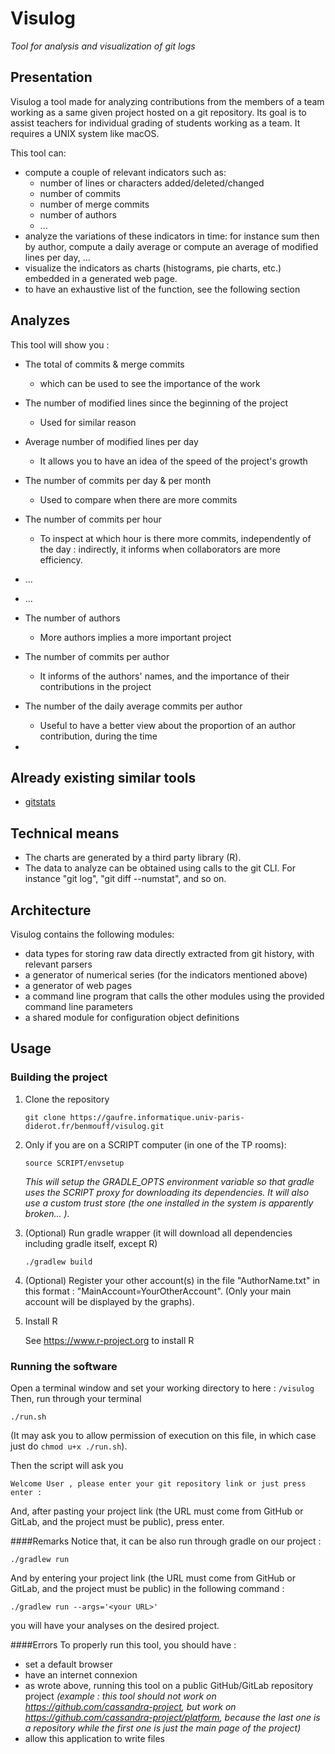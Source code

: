 # Visulog

*Tool for analysis and visualization of git logs*

## Presentation

Visulog a tool made for analyzing contributions from the members of a team working as a same given project hosted on a git repository. Its goal is to assist teachers for individual grading of students working as a team.
It requires a UNIX system like macOS.

This tool can:

- compute a couple of relevant indicators such as:
    - number of lines or characters added/deleted/changed
    - number of commits
    - number of merge commits
    - number of authors
    - ...
- analyze the variations of these indicators in time: for instance sum then by author, compute a daily average or compute an average of modified lines per day, ...
- visualize the indicators as charts (histograms, pie charts, etc.) embedded in a generated web page.
- to have an exhaustive list of the function, see the following section

## Analyzes

This tool will show you :
- The total of commits & merge commits
    - which can be used to see the importance of the work
- The number of modified lines since the beginning of the project
    - Used for similar reason
- Average number of modified lines per day
    - It allows you to have an idea of the speed of the project's growth


- The number of commits per day & per month
    - Used to compare when there are more commits
- The number of commits per hour
    - To inspect at which hour is there more commits, independently of the day : indirectly, it informs when collaborators are more efficiency.


- ...
- ...


- The number of authors
    - More authors implies a more important project
- The number of commits per author
    - It informs of the authors' names, and the importance of their contributions in the project
- The number of the daily average commits per author
    - Useful to have a better view about the proportion of an author contribution, during the time
-

## Already existing similar tools

- [gitstats](https://pypi.org/project/gitstats/)


## Technical means

- The charts are generated by a third party library (R).
- The data to analyze can be obtained using calls to the git CLI. For instance "git log", "git diff --numstat", and so on.

## Architecture

Visulog contains the following modules:

- data types for storing raw data directly extracted from git history, with relevant parsers
- a generator of numerical series (for the indicators mentioned above)
- a generator of web pages
- a command line program that calls the other modules using the provided command line parameters
- a shared module for configuration object definitions

## Usage

### Building the project

1. Clone the repository
    ```
    git clone https://gaufre.informatique.univ-paris-diderot.fr/benmouff/visulog.git
    ```
3. Only if you are on a SCRIPT computer (in one of the TP rooms):
    ```
    source SCRIPT/envsetup
    ```
   *This will setup the GRADLE_OPTS environment variable so that gradle uses the SCRIPT proxy for downloading its dependencies. It will also use a custom trust store (the one installed in the system is apparently broken... ).*
4. (Optional) Run gradle wrapper (it will download all dependencies including gradle itself, except R)
    ```
    ./gradlew build
    ```
4. (Optional) Register your other account(s) in the file "AuthorName.txt" in this format : "MainAccount=YourOtherAccount". (Only your main account will be displayed by the graphs).

5. Install R
   
   See https://www.r-project.org to install R

### Running the software

Open a terminal window and set your working directory to here : ```/visulog```
Then, run through your terminal
```
./run.sh
```
(It may ask you to allow permission of execution on this file, in which case just do ```chmod u+x ./run.sh```).

Then the script will ask you
```
Welcome User , please enter your git repository link or just press enter :
```
And, after pasting your project link (the URL must come from GitHub or GitLab, and the project must be public), press enter.

####Remarks
Notice that, it can be also run through gradle on our project :
```
./gradlew run
```

And by entering your project link (the URL must come from GitHub or GitLab, and the project must be public) in the following command :
```
./gradlew run --args='<your URL>'
```
you will have your analyses on the desired project.

####Errors
To properly run this tool, you should have :
- set a default browser
- have an internet connexion
- as wrote above, running this tool on a public GitHub/GitLab repository project
*(example : this tool should not work on https://github.com/cassandra-project, but work on https://github.com/cassandra-project/platform, because the last one is a repository while the first one is just the main page of the project)*
- allow this application to write files